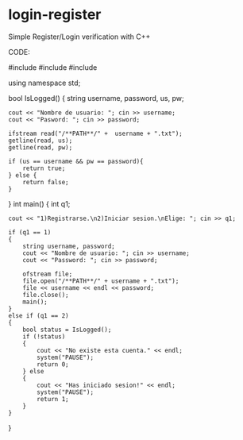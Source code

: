 # login-register
Simple Register/Login verification with C++

CODE:


#include <iostream>
#include <fstream>
#include <string>

using namespace std;

bool IsLogged() 
{
    string username, password, us, pw;

    cout << "Nombre de usuario: "; cin >> username;
    cout << "Pasword: "; cin >> password;

    ifstream read("/**PATH**/" +  username + ".txt");
    getline(read, us);
    getline(read, pw);

    if (us == username && pw == password){
        return true;
    } else {
        return false;
    }
}
int main() 
{
    int q1;

    cout << "1)Registrarse.\n2)Iniciar sesion.\nElige: "; cin >> q1;

    if (q1 == 1)
    {
        string username, password;
        cout << "Nombre de usuario: "; cin >> username;
        cout << "Password: "; cin >> password;

        ofstream file;
        file.open("/**PATH**/" + username + ".txt");
        file << username << endl << password; 
        file.close();
        main();
    }
    else if (q1 == 2)
    {
        bool status = IsLogged(); 
        if (!status)
        {
            cout << "No existe esta cuenta." << endl;
            system("PAUSE");
            return 0;
        } else 
        {
            cout << "Has iniciado sesion!" << endl;
            system("PAUSE");
            return 1;
        } 
    }   
}
